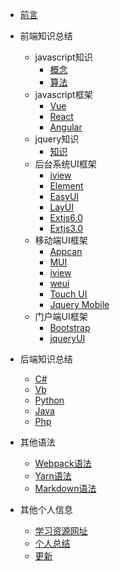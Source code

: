 * [前言](/home.md)
* 前端知识总结

  * javascript知识
    * [概念](/h5my.md)
    * [算法](/javascript.md)
  * javascript框架
    * [Vue](/h5my.md)
    * [React](/h5my.md)
    * [Angular](/h5my.md)
  * jquery知识
    * [知识](/h5my.md)
  * 后台系统UI框架
    * [iview](/sysui/iview.md)
    * [Element](/h5my.md)
    * [EasyUI](/h5my.md)
    * [LayUI](/h5my.md)
    * [Extjs6.0](/h5my.md)
    * [Extjs3.0](/h5my.md)
  * 移动端UI框架
    * [Appcan](/h5my.md)
    * [MUI](/h5my.md)
    * [iview](/h5my.md)
    * [weui](/h5my.md)
    * [Touch UI](/h5my.md)
    * [Jquery Mobile](/h5my.md)
  * 门户端UI框架
    * [Bootstrap](/h5my.md)
    * [jqueryUI](/h5my.md)
* 后端知识总结

  * [C#](/h5home.md)
  * [Vb](/h5home.md)
  * [Python](/h5home.md)
  * [Java](/h5home.md)
  * [Php](/h5home.md)
* 其他语法

  * [Webpack语法](/h5home.md)
  * [Yarn语法](/h5home.md)
  * [Markdown语法](/h5home.md)
* 其他个人信息
  * [学习资源网址](/h5home.md)
  * [个人总结](/h5home.md)
  * [更新](/h5home.md)


